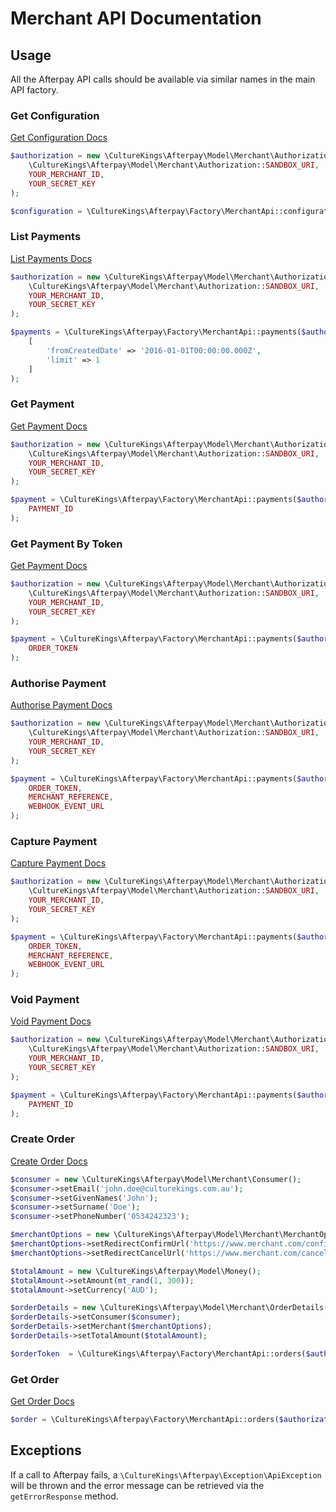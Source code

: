 # Merchant API Documentation

## Usage

All the Afterpay API calls should be available via similar names in the main API factory.

### Get Configuration

[Get Configuration Docs](http://docs.afterpay.com.au/merchant-api-v1.html#get-configuration)

```php
$authorization = new \CultureKings\Afterpay\Model\Merchant\Authorization(
    \CultureKings\Afterpay\Model\Merchant\Authorization::SANDBOX_URI,
    YOUR_MERCHANT_ID,
    YOUR_SECRET_KEY
);

$configuration = \CultureKings\Afterpay\Factory\MerchantApi::configuration($authorization)->get();
```

### List Payments

[List Payments Docs](http://docs.afterpay.com.au/merchant-api-v1.html#list-payments)

```php
$authorization = new \CultureKings\Afterpay\Model\Merchant\Authorization(
    \CultureKings\Afterpay\Model\Merchant\Authorization::SANDBOX_URI,
    YOUR_MERCHANT_ID,
    YOUR_SECRET_KEY
);

$payments = \CultureKings\Afterpay\Factory\MerchantApi::payments($authorization)->listPayments(
    [
        'fromCreatedDate' => '2016-01-01T00:00:00.000Z',
        'limit' => 1
    ]
);
```

### Get Payment

[Get Payment Docs](http://docs.afterpay.com.au/merchant-api-v1.html#get-payment)

```php
$authorization = new \CultureKings\Afterpay\Model\Merchant\Authorization(
    \CultureKings\Afterpay\Model\Merchant\Authorization::SANDBOX_URI,
    YOUR_MERCHANT_ID,
    YOUR_SECRET_KEY
);

$payment = \CultureKings\Afterpay\Factory\MerchantApi::payments($authorization)->get(
    PAYMENT_ID
);
```

### Get Payment By Token

[Get Payment Docs](http://docs.afterpay.com.au/merchant-api-v1.html#get-payment)

```php
$authorization = new \CultureKings\Afterpay\Model\Merchant\Authorization(
    \CultureKings\Afterpay\Model\Merchant\Authorization::SANDBOX_URI,
    YOUR_MERCHANT_ID,
    YOUR_SECRET_KEY
);

$payment = \CultureKings\Afterpay\Factory\MerchantApi::payments($authorization)->getByToken(
    ORDER_TOKEN
);
```

### Authorise Payment

[Authorise Payment Docs](http://docs.afterpay.com.au/merchant-api-v1.html#authorise-payment)

```php
$authorization = new \CultureKings\Afterpay\Model\Merchant\Authorization(
    \CultureKings\Afterpay\Model\Merchant\Authorization::SANDBOX_URI,
    YOUR_MERCHANT_ID,
    YOUR_SECRET_KEY
);

$payment = \CultureKings\Afterpay\Factory\MerchantApi::payments($authorization)->authorise(
    ORDER_TOKEN,
    MERCHANT_REFERENCE,
    WEBHOOK_EVENT_URL
);
```

### Capture Payment

[Capture Payment Docs](http://docs.afterpay.com.au/merchant-api-v1.html#direct-capture-payment)

```php
$authorization = new \CultureKings\Afterpay\Model\Merchant\Authorization(
    \CultureKings\Afterpay\Model\Merchant\Authorization::SANDBOX_URI,
    YOUR_MERCHANT_ID,
    YOUR_SECRET_KEY
);

$payment = \CultureKings\Afterpay\Factory\MerchantApi::payments($authorization)->capture(
    ORDER_TOKEN,
    MERCHANT_REFERENCE,
    WEBHOOK_EVENT_URL
);
```

### Void Payment

[Void Payment Docs](http://docs.afterpay.com.au/merchant-api-v1.html#void-payment)

```php
$authorization = new \CultureKings\Afterpay\Model\Merchant\Authorization(
    \CultureKings\Afterpay\Model\Merchant\Authorization::SANDBOX_URI,
    YOUR_MERCHANT_ID,
    YOUR_SECRET_KEY
);

$payment = \CultureKings\Afterpay\Factory\MerchantApi::payments($authorization)->void(
    PAYMENT_ID
);
```

### Create Order

[Create Order Docs](http://docs.afterpay.com.au/merchant-api-v1.html#create-order)

```php
$consumer = new \CultureKings\Afterpay\Model\Merchant\Consumer();
$consumer->setEmail('john.doe@culturekings.com.au');
$consumer->setGivenNames('John');
$consumer->setSurname('Doe');
$consumer->setPhoneNumber('0534242323');

$merchantOptions = new \CultureKings\Afterpay\Model\Merchant\MerchantOptions();
$merchantOptions->setRedirectConfirmUrl('https://www.merchant.com/confirm');
$merchantOptions->setRedirectCancelUrl('https://www.merchant.com/cancel');

$totalAmount = new \CultureKings\Afterpay\Model\Money();
$totalAmount->setAmount(mt_rand(1, 300));
$totalAmount->setCurrency('AUD');

$orderDetails = new \CultureKings\Afterpay\Model\Merchant\OrderDetails();
$orderDetails->setConsumer($consumer);
$orderDetails->setMerchant($merchantOptions);
$orderDetails->setTotalAmount($totalAmount);

$orderToken  = \CultureKings\Afterpay\Factory\MerchantApi::orders($authorization)->create($orderDetails);
```

### Get Order

[Get Order Docs](http://docs.afterpay.com.au/merchant-api-v1.html#get-order)

```php
$order = \CultureKings\Afterpay\Factory\MerchantApi::orders($authorization)->get($orderToken->getToken());
```

## Exceptions

If a call to Afterpay fails, a `\CultureKings\Afterpay\Exception\ApiException` will be thrown and the error message can be retrieved via the `getErrorResponse` method.
